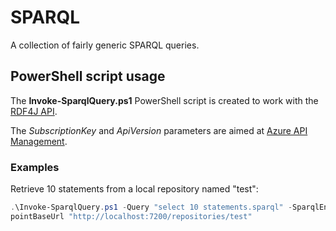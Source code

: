 # SPARQL

A collection of fairly generic SPARQL queries.

## PowerShell script usage

The **Invoke-SparqlQuery.ps1** PowerShell script is created to work with the [RDF4J API](https://rdf4j.eclipse.org/documentation/rest-api/).

The *SubscriptionKey* and *ApiVersion* parameters are aimed at [Azure API Management](https://azure.microsoft.com/services/api-management/).

### Examples

Retrieve 10 statements from a local repository named "test":

```powershell
.\Invoke-SparqlQuery.ps1 -Query "select 10 statements.sparql" -SparqlEnd
pointBaseUrl "http://localhost:7200/repositories/test"
```
